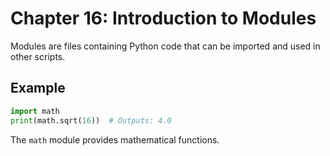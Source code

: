 # Chapter 16: Introduction to Modules

Modules are files containing Python code that can be imported and used in other scripts.

## Example

```python
import math
print(math.sqrt(16))  # Outputs: 4.0
```

The `math` module provides mathematical functions.